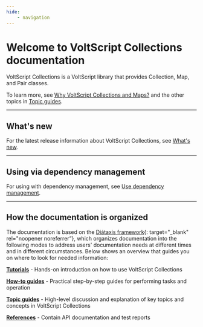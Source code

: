 ```yaml
---
hide:
    - navigation
---
```

# Welcome to VoltScript Collections documentation

VoltScript Collections is a VoltScript library that provides Collection, Map, and Pair classes.

To learn more, see [Why VoltScript Collections and Maps?](topicguides/why.md) and the other topics in [Topic guides](topicguides).

<!--!!!note 
    Historically, LotusScript has had **Arrays** and **Lists**<br/>
    <div style="float:left;display:inline;width:48%">
    **Arrays** <br/>
    - can contain any data type, including classes and Lists.<br/>
    - are unsorted.<br/>
    - are not unique.<br/>
    - are 0 indexed (unless `Option Base` is used, not recommended).<br/>
    - allow access based on index or via iteration (such as `ForAll` or looping).<br/>
    - ArrayGetIndex returns a **Variant**, which is numeric if the element is in the index or NULL if not.<br/>
    </div>
    <div style="float:right;display:inline;width:48%">
    **Lists**<br/>
    - can contain any data type, including classes and Lists.<br/>
    - are a keyed unsorted map with string keys.<br/>
    - have unique keys.<br/>
    - require `IsElement()` to check for existence.<br/>
    - allow access based on key or via `ForAll` iteration.<br/>
    - require looping via `ForAll` iteration to get element count<br/>
    - need to be memory-managed using `Erase`.
    </div>
    -->

---
## What's new

For the latest release information about VoltScript Collections, see [What's new](references/whatsnew.md).

---
## Using via dependency management

For using with dependency management, see [Use dependency management](howto/archipelago.md).

---
## How the documentation is organized

The documentation is based on the [Diátaxis framework](https://diataxis.fr/){: target="_blank" rel="noopener noreferrer”}, which organizes documentation into the following modes to address users' documentation needs at different times and in different circumstances. Below shows an overview that guides you on where to look for needed information:

**[Tutorials](tutorials/index.md)** - Hands-on introduction on how to use VoltScript Collections

**[How-to guides](howto/index.md)** - Practical step-by-step guides for performing tasks and operation

**[Topic guides](topicguides/index.md)** - High-level discussion and explanation of key topics and concepts in VoltScript Collections

**[References](references/index.md)** - Contain API documentation and test reports